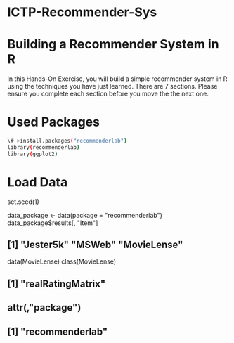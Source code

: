 # ICTP-Recommender-Sys
# Building a Recommender System in R

In this Hands-On Exercise, you will build a simple recommender system in R using the techniques you have just learned. There are 7 sections. Please ensure you complete each section before you move the the next one.

# Used Packages

```sh
\# >install.packages("recommenderlab")
library(recommenderlab)
library(ggplot2)
```

# Load Data
set.seed(1)

data_package <- data(package = "recommenderlab")
data_package$results[, "Item"]
## [1] "Jester5k"   "MSWeb"      "MovieLense"
data(MovieLense)
class(MovieLense)
## [1] "realRatingMatrix"
## attr(,"package")
## [1] "recommenderlab"

